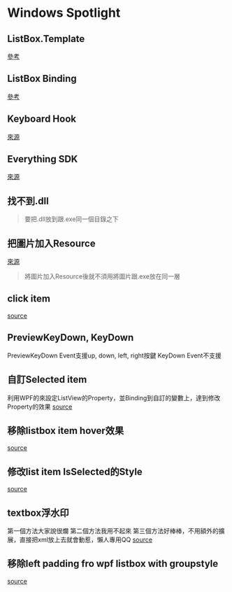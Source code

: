 # Windows Spotlight

## ListBox.Template
[參考](https://blogs.msdn.microsoft.com/ericsk/2013/04/18/windows-store-app-windows-phone-app-listview-listbox-2/)
## ListBox Binding
[參考](https://blogs.msdn.microsoft.com/ericsk/2013/04/18/windows-store-app-windows-phone-app-listview-listbox-2/)
## Keyboard Hook
[來源](http://www.dylansweb.com/2014/10/low-level-global-keyboard-hook-sink-in-c-net/)
## Everything SDK
[來源](http://www.voidtools.com/support/everything/sdk/)

## 找不到.dll
> 要把.dll放到跟.exe同一個目錄之下

## 把圖片加入Resource
[來源](http://stackoverflow.com/questions/10673957/load-image-from-folder-in-solution)
> 將圖片加入Resource後就不須用將圖片跟.exe放在同一層

## click item
[source](http://stackoverflow.com/questions/10207888/wpf-listview-detect-when-selected-item-is-clicked)

## PreviewKeyDown, KeyDown
PreviewKeyDown Event支援up, down, left, right按鍵
KeyDown Event不支援

## 自訂Selected item
利用WPF的<Setter>來設定ListView的Property，並Binding到自訂的變數上，達到修改Property的效果
[source](http://stackoverflow.com/questions/1069577/wpf-listview-programmatically-select-item)

## 移除listbox item hover效果
[source](http://stackoverflow.com/questions/15632493/wpf-listbox-turn-off-hover-effect)

## 修改list item IsSelected的Style
[source](http://stackoverflow.com/questions/28686752/changing-wpf-listbox-selecteditem-text-color-and-highlight-background-color-usin)

## textbox浮水印
第一個方法大家說很爛
第二個方法我用不起來
第三個方法好棒棒，不用額外的擴展，直接把xml放上去就會動惹，懶人專用QQ
[source](http://stackoverflow.com/questions/833943/watermark-hint-text-placeholder-textbox-in-wpf)

## 移除left padding fro wpf listbox with groupstyle
[source](http://stackoverflow.com/questions/12814283/remove-left-padding-for-a-wpf-listboxitem-with-groupstyle-defined-for-its-listbo)